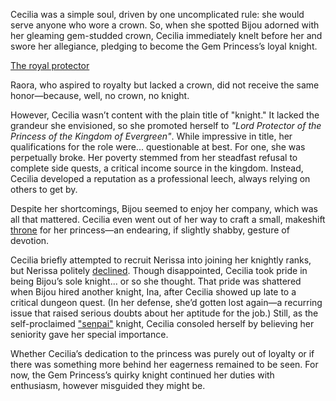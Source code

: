 <!-- title: The Royal Protector -->

Cecilia was a simple soul, driven by one uncomplicated rule: she would serve anyone who wore a crown. So, when she spotted Bijou adorned with her gleaming gem-studded crown, Cecilia immediately knelt before her and swore her allegiance, pledging to become the Gem Princess’s loyal knight.

[The royal protector](#embed:https://www.youtube.com/live/yK3QZkOZ6bE?t=842)

Raora, who aspired to royalty but lacked a crown, did not receive the same honor—because, well, no crown, no knight.

However, Cecilia wasn’t content with the plain title of "knight." It lacked the grandeur she envisioned, so she promoted herself to _"Lord Protector of the Princess of the Kingdom of Evergreen"_. While impressive in title, her qualifications for the role were... questionable at best. For one, she was perpetually broke. Her poverty stemmed from her steadfast refusal to complete side quests, a critical income source in the kingdom. Instead, Cecilia developed a reputation as a professional leech, always relying on others to get by.

Despite her shortcomings, Bijou seemed to enjoy her company, which was all that mattered. Cecilia even went out of her way to craft a small, makeshift [throne](https://www.youtube.com/live/yK3QZkOZ6bE?feature=shared&t=3190) for her princess—an endearing, if slightly shabby, gesture of devotion.

Cecilia briefly attempted to recruit Nerissa into joining her knightly ranks, but Nerissa politely [declined](https://www.youtube.com/live/yK3QZkOZ6bE?feature=shared&t=3679). Though disappointed, Cecilia took pride in being Bijou’s sole knight... or so she thought. That pride was shattered when Bijou hired another knight, Ina, after Cecilia showed up late to a critical dungeon quest. (In her defense, she’d gotten lost again—a recurring issue that raised serious doubts about her aptitude for the job.) Still, as the self-proclaimed ["senpai"](https://www.youtube.com/live/yK3QZkOZ6bE?feature=shared&t=5511) knight, Cecilia consoled herself by believing her seniority gave her special importance.

Whether Cecilia’s dedication to the princess was purely out of loyalty or if there was something more behind her eagerness remained to be seen. For now, the Gem Princess’s quirky knight continued her duties with enthusiasm, however misguided they might be.